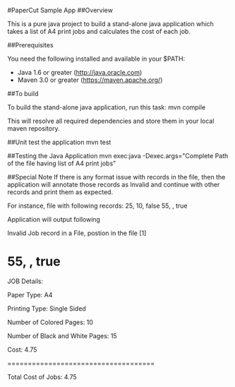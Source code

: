 #PaperCut Sample App
##Overview

This is a pure java project to build a stand-alone java application which takes a list of A4 print jobs and calculates the cost of each job.

##Prerequisites

You need the following installed and available in your $PATH:

- Java 1.6 or greater (http://java.oracle.com)
- Maven 3.0 or greater (https://maven.apache.org/)

##To build

To build the stand-alone java application, run this task:
mvn compile

This will resolve all required dependencies and store them in your local maven repository. 


##Unit test the application
mvn test

##Testing the Java Application
mvn exec:java -Dexec.args="Complete Path of the file having list of A4 print jobs"


##Special Note
If there is any format issue with records in the file, then the application will annotate those records as Invalid and continue with other records and print them as expected. 

For instance, file with following records:
25, 10, false
55, , true

Application will output following 

Invalid Job record in a File, postion in the file [1]

55, , true
====================================

JOB Details:

Paper Type: A4

Printing Type: Single Sided

Number of Colored Pages: 10

Number of Black and White Pages: 15

Cost: 4.75

====================================

Total Cost of Jobs: 4.75
